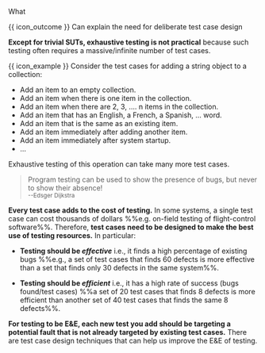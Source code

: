 <span id="title">What</span>

<span id="prereqs"></span>

<span id="outcomes">{{ icon_outcome }} Can explain the need for deliberate test case design</span>

<div id="body">

**Except for trivial <tooltip content="Software Under Test">SUTs</tooltip>, <tooltip content="testing all possible cases">exhaustive testing</tooltip> is not practical** because such testing often requires a massive/infinite number of test cases.  

<box>

{{ icon_example }} Consider the test cases for adding a string object to a <tooltip content="Java: `ArrayList`,<br>Python: `list`">collection</tooltip>:

* Add an item to an empty collection.
* Add an item when there is one item in the collection.
* Add an item when there are 2, 3, .... n items in the collection.
* Add an item that has an English, a French, a Spanish, ... word.
* Add an item that is the same as an existing item.
* Add an item immediately after adding another item.
* Add an item immediately after system startup.
* ...

Exhaustive testing of this operation can take many more test cases.

</box>

> Program testing can be used to show the presence of bugs, but never to show their absence!  
> <sub>--Edsger Dijkstra</sub>

<div id="e-and-e">

**Every test case adds to the cost of testing.** In some systems, a single test case can cost thousands of dollars %%e.g. on-field testing of flight-control software%%. Therefore, **test cases need to be designed to make the best use of testing resources.**  In particular:

* **Testing should be _effective_** i.e., it finds a high percentage of existing bugs %%e.g., a set of test cases that finds 60 defects is more effective than a set that finds only 30 defects in the same system%%.

* **Testing should be _efficient_** i.e., it has a high rate of success (bugs found/test cases) %%a set of 20 test cases that finds 8 defects is more efficient than another set of 40 test cases that finds the same 8 defects%%.

**For testing to be <tooltip content="Efficient and Effective">E&E</tooltip>, each new test you add should be targeting a potential fault that is not already targeted by existing test cases.** There are test case design techniques that can help us improve the E&E of testing.
</div>

</div>

<div id="extras">
  <include src="exercises.md" />
</div>
